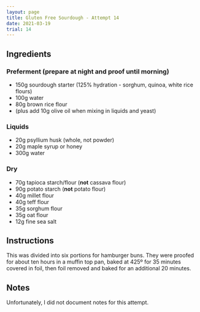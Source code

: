 ```yaml
---
layout: page
title: Gluten Free Sourdough - Attempt 14
date: 2021-03-19
trial: 14
---
```


## Ingredients

### Preferment (prepare at night and proof until morning)
- 150g sourdough starter (125% hydration - sorghum, quinoa, white rice flours)
- 100g water
- 80g brown rice flour
- (plus add 10g olive oil when mixing in liquids and yeast)

### Liquids
- 20g psyllium husk (whole, not powder)
- 20g maple syrup or honey
- 300g water

### Dry
- 70g tapioca starch/flour (**not** cassava flour)
- 90g potato starch (**not** potato flour)
- 40g millet flour
- 40g teff flour
- 35g sorghum flour
- 35g oat flour
- 12g fine sea salt

## Instructions

This was divided into six portions for hamburger buns. They were proofed for about ten hours in a muffin top pan, baked at 425º for 35 minutes covered in foil, then foil removed and baked for an additional 20 minutes.

## Notes

Unfortunately, I did not document notes for this attempt.
